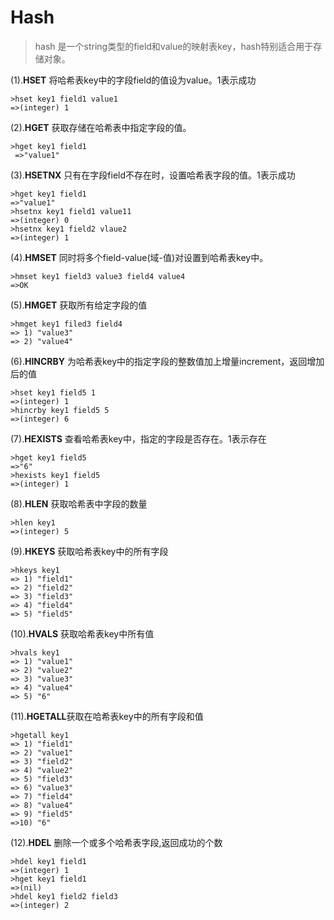 # Hash

>hash 是一个string类型的field和value的映射表key，hash特别适合用于存储对象。


(1).**HSET**	将哈希表key中的字段field的值设为value。1表示成功

```
>hset key1 field1 value1
=>(integer) 1
```

(2).**HGET**	获取存储在哈希表中指定字段的值。

```
>hget key1 field1
 =>"value1"
```

(3).**HSETNX**	只有在字段field不存在时，设置哈希表字段的值。1表示成功

```
>hget key1 field1
=>"value1"
>hsetnx key1 field1 value11
=>(integer) 0
>hsetnx key1 field2 vlaue2
=>(integer) 1
```

(4).**HMSET**	同时将多个field-value(域-值)对设置到哈希表key中。

```
>hmset key1 field3 value3 field4 value4
=>OK
```	

(5).**HMGET** 	获取所有给定字段的值

```
>hmget key1 filed3 field4
=> 1) "value3"
=> 2) "value4"
```

(6).**HINCRBY** 为哈希表key中的指定字段的整数值加上增量increment，返回增加后的值

```
>hset key1 field5 1
=>(integer) 1
>hincrby key1 field5 5
=>(integer) 6
```

(7).**HEXISTS** 查看哈希表key中，指定的字段是否存在。1表示存在

```
>hget key1 field5
=>"6"
>hexists key1 field5
=>(integer) 1
```
	 
(8).**HLEN**	获取哈希表中字段的数量

```
>hlen key1
=>(integer) 5
```

(9).**HKEYS**	获取哈希表key中的所有字段

```
>hkeys key1
=> 1) "field1"
=> 2) "field2"
=> 3) "field3"
=> 4) "field4"
=> 5) "field5"
```

(10).**HVALS**	获取哈希表key中所有值

```
>hvals key1	
=> 1) "value1"
=> 2) "value2"
=> 3) "value3"
=> 4) "value4"
=> 5) "6"
```

(11).**HGETALL**获取在哈希表key中的所有字段和值

```	
>hgetall key1
=> 1) "field1"
=> 2) "value1"
=> 3) "field2"
=> 4) "value2"
=> 5) "field3"
=> 6) "value3"
=> 7) "field4"
=> 8) "value4"
=> 9) "field5"
=>10) "6"
```

(12).**HDEL** 	删除一个或多个哈希表字段,返回成功的个数

```
>hdel key1 field1
=>(integer) 1
>hget key1 field1
=>(nil)
>hdel key1 field2 field3
=>(integer) 2
```